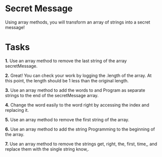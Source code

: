# Secret Message
Using array methods, you will transform an array of strings into a secret message!

# Tasks

**1.** Use an array method to remove the last string of the array secretMessage.

**2.** Great! You can check your work by logging the .length of the array.
At this point, the length should be 1 less than the original length.

**3.** Use an array method to add the words to and Program as separate strings to the end of the secretMessage array.

**4.** Change the word easily to the word right by accessing the index and replacing it.

**5.** Use an array method to remove the first string of the array.

**6.** Use an array method to add the string Programming to the beginning of the array.

**7.** Use an array method to remove the strings get, right, the, first, time,, and replace them with the single string know,.
